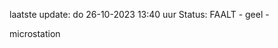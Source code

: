 laatste update: 
do 26-10-2023 13:40   uur 
Status: FAALT - geel - 
<div class="service Y">microstation</div>